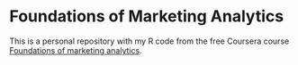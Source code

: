 Foundations of Marketing Analytics
===========================================

This is a personal repository with my R code from the free Coursera course [Foundations of marketing analytics](https://www.coursera.org/learn/foundations-marketing-analytics).
